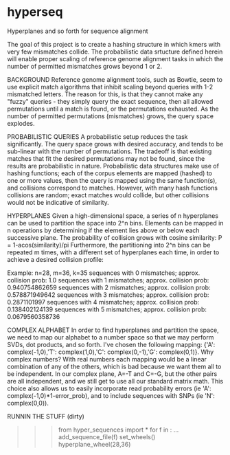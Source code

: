 hyperseq
========

Hyperplanes and so forth for sequence alignment

The goal of this project is to create a hashing structure in which kmers with very few mismatches collide. The probabilistic data srtucture defined herein will enable proper scaling of reference genome alignment tasks in which the number of permitted mismatches grows beyond 1 or 2.


BACKGROUND
Reference genome alignment tools, such as Bowtie, seem to use explicit match algorithms that inhibit scaling beyond queries with 1-2 mismatched letters. The reason for this, is that they cannot make any "fuzzy" queries - they simply query the exact sequence, then all allowed permutations until a match is found, or the permutations exhausted. As the number of permitted permutations (mismatches) grows, the query space explodes.


PROBABILISTIC QUERIES
A probabilistic setup reduces the task significantly. The query space grows with desired accuracy, and tends to be sub-linear with the number of permutations. The tradeoff is that existing matches that fit the desired permutations may not be found, since the results are probabilistic in nature.
Probabilistic data structures make use of hashing functions; each of the corpus elements are mapped (hashed) to one or more values, then the query is mapped using the same function(s), and collisions correspond to matches. However, with many hash functions collisions are random; exact matches would collide, but other collisions would not be indicative of similarity.


HYPERPLANES
Given a high-dimensional space, a series of n hyperplanes can be used to partition the space into 2^n bins. Elements can be mapped in n operations by determining if the element lies above or below each successive plane. The probability of collision grows with cosine similarity: P = 1-acos(similarity)/pi
Furthermore, the partitioning into 2^n bins can be repeated m times, with a different set of hyperplanes each time, in order to achieve a desired collision profile:

Example: n=28, m=36, k=35
sequences with 0 mismatches; approx. collision prob: 1.0
sequences with 1 mismatches; approx. collision prob: 0.940754862659
sequences with 2 mismatches; approx. collision prob: 0.578871949642
sequences with 3 mismatches; approx. collision prob: 0.2871101997
sequences with 4 mismatches; approx. collision prob: 0.138402124139
sequences with 5 mismatches; approx. collision prob: 0.0679560358736


COMPLEX ALPHABET
In order to find hyperplanes and partition the space, we need to map our alphabet to a number space so that we may perform SVDs, dot products, and so forth. I've chosen the following mapping: {'A': complex(-1,0),'T': complex(1,0),'C': complex(0,-1),'G': complex(0,1)}.
Why complex numbers? With real numbers each mapping would be a linear combination of any of the others, which is bad because we want them all to be independent. In our complex plane, A=-T and C=-G, but the other pairs are all independent, and we still get to use all our standard matrix math.
This choice also allows us to easily incorporate read probability errors (ie 'A': complex(-1,0)*1-error_prob), and to include sequences with SNPs (ie 'N': complex(0,0)).


RUNNIN THE STUFF (dirty)
>>>from hyper_sequences import *
>>>for f in <list of chr1.fa type files>:
>>>...	add_sequence_file(f)
>>>set_wheels()
>>>hyperplane_wheel(28,36)